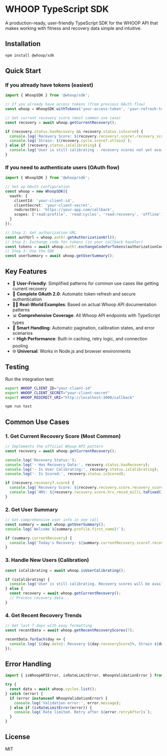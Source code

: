 # WHOOP TypeScript SDK

A production-ready, user-friendly TypeScript SDK for the WHOOP API that makes working with fitness and recovery data simple and intuitive.

## Installation

```bash
npm install @whoop/sdk
```

## Quick Start

### If you already have tokens (easiest)

```typescript
import { WhoopSDK } from '@whoop/sdk';

// If you already have access tokens (from previous OAuth flow)
const whoop = WhoopSDK.withTokens('your-access-token', 'your-refresh-token');

// Get current recovery score (most common use case)
const recovery = await whoop.getCurrentRecovery();

if (recovery.status.hasRecovery && recovery.status.isScored) {
  console.log(`Recovery Score: ${recovery.recovery!.score!.recovery_score}%`);
  console.log(`Strain: ${recovery.cycle.score?.strain}`);
} else if (recovery.status.isCalibrating) {
  console.log('User is still calibrating - recovery scores not yet available');
}
```

### If you need to authenticate users (OAuth flow)

```typescript
import { WhoopSDK } from '@whoop/sdk';

// Set up OAuth configuration
const whoop = new WhoopSDK({
  oauth: {
    clientId: 'your-client-id',
    clientSecret: 'your-client-secret',
    redirectUri: 'https://your-app.com/callback',
    scopes: ['read:profile', 'read:cycles', 'read:recovery', 'offline']
  }
});

// Step 1: Get authorization URL
const authUrl = whoop.auth!.getAuthorizationUrl();
// Step 2: Exchange code for tokens (in your callback handler)
const tokens = await whoop.auth!.exchangeCodeForTokens(authorizationCode);
// Step 3: Use the SDK
const userSummary = await whoop.getUserSummary();
```

## Key Features

- 🎯 **User-Friendly**: Simplified patterns for common use cases like getting current recovery
- 🔐 **Complete OAuth 2.0**: Automatic token refresh and secure authentication  
- 🏃‍♂️ **Real-World Examples**: Based on actual Whoop API documentation patterns
- 📊 **Comprehensive Coverage**: All Whoop API endpoints with TypeScript types
- 🔄 **Smart Handling**: Automatic pagination, calibration states, and error scenarios
- ⚡ **High Performance**: Built-in caching, retry logic, and connection pooling
- 🌐 **Universal**: Works in Node.js and browser environments

## Testing

Run the integration test:

```bash
export WHOOP_CLIENT_ID="your-client-id"
export WHOOP_CLIENT_SECRET="your-client-secret"
export WHOOP_REDIRECT_URI="http://localhost:3000/callback"

npm run test
```

## Common Use Cases

### 1. Get Current Recovery Score (Most Common)

```typescript
// Implements the official Whoop API pattern
const recovery = await whoop.getCurrentRecovery();

console.log('Recovery Status:');
console.log('- Has Recovery Data:', recovery.status.hasRecovery);
console.log('- Is User Calibrating:', recovery.status.isCalibrating);
console.log('- Is Scored:', recovery.status.isScored);

if (recovery.recovery?.score) {
  console.log(`Recovery Score: ${recovery.recovery.score.recovery_score}%`);
  console.log(`HRV: ${recovery.recovery.score.hrv_rmssd_milli.toFixed(1)} ms`);
}
```

### 2. Get User Summary

```typescript
// Get comprehensive user info in one call
const summary = await whoop.getUserSummary();
console.log(`Welcome ${summary.profile.first_name}!`);

if (summary.currentRecovery) {
  console.log(`Today's Recovery: ${summary.currentRecovery.score?.recovery_score}%`);
}
```

### 3. Handle New Users (Calibration)

```typescript
const isCalibrating = await whoop.isUserCalibrating();

if (isCalibrating) {
  console.log('User is still calibrating. Recovery scores will be available in a few days.');
} else {
  const recovery = await whoop.getCurrentRecovery();
  // Process recovery data...
}
```

### 4. Get Recent Recovery Trends

```typescript
// Get last 7 days with easy formatting
const recentData = await whoop.getRecentRecoveryScores(7);

recentData.forEach(day => {
  console.log(`${day.date}: Recovery ${day.recoveryScore}%, Strain ${day.strain}`);
});
```

## Error Handling

```typescript
import { isWhoopAPIError, isRateLimitError, WhoopValidationError } from '@whoop/sdk';

try {
  const data = await whoop.cycles.list();
} catch (error) {
  if (error instanceof WhoopValidationError) {
    console.log('Validation error:', error.message);
  } else if (isRateLimitError(error)) {
    console.log(`Rate limited. Retry after ${error.retryAfter}s`);
  }
}
```

## License

MIT 